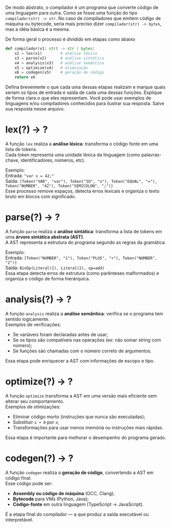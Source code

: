 De modo abstrato, o compilador é um programa que converte código de uma
linguagem para outra. Como se fosse uma função do tipo `compilador(str) -> str`.
No caso de compiladores que emitem código de máquina ou bytecode, seria mais
preciso dizer `compilador(str) -> bytes`, mas a idéia básica é a mesma.

De forma geral o processo é dividido em etapas como abaixo

```python
def compilador(x1: str) -> str | bytes:
    x2 = lex(x1)        # análise léxica
    x3 = parse(x2)      # análise sintática
    x4 = analysis(x3)   # análise semântica
    x5 = optimize(x4)   # otimização
    x6 = codegen(x5)    # geração de código
    return x6
```

Defina brevemente o que cada uma dessas etapas realizam e marque quais seriam os
tipos de entrada e saída de cada uma dessas funções. Explique de forma clara o
que eles representam. Você pode usar exemplos de linguagens e/ou compiladores
conhecidos para ilustrar sua resposta. Salve sua resposta nesse arquivo.

# lex(?) -> ?
A função `lex` realiza a **análise léxica**: transforma o código fonte em uma lista de tokens.  
Cada token representa uma unidade léxica da linguagem (como palavras-chave, identificadores, números, etc).

Exemplo:  
Entrada: `"var x = 42;"`  
Saída: `[Token("VAR", "var"), Token("ID", "x"), Token("EQUAL", "="), Token("NUMBER", "42"), Token("SEMICOLON", ";")]`  
Esse processo remove espaços, detecta erros lexicais e organiza o texto bruto em blocos com significado.
 
# parse(?) -> ?
A função `parse` realiza a **análise sintática**: transforma a lista de tokens em uma **árvore sintática abstrata (AST)**.  
A AST representa a estrutura do programa segundo as regras da gramática.

Exemplo:  
Entrada: `[Token("NUMBER", "1"), Token("PLUS", "+"), Token("NUMBER", "2")]`  
Saída: `BinOp(Literal(1), Literal(2), op=add)`  
Essa etapa detecta erros de estrutura (como parênteses malformados) e organiza o código de forma hierárquica.

# analysis(?) -> ?
A função `analysis` realiza a **análise semântica**: verifica se o programa tem sentido logicamente.  
Exemplos de verificações:  
- Se variáveis foram declaradas antes de usar;  
- Se os tipos são compatíveis nas operações (ex: não somar string com número);  
- Se funções são chamadas com o número correto de argumentos.  

Essa etapa pode enriquecer a AST com informações de escopo e tipo.

# optimize(?) -> ?
A função `optimize` transforma a AST em uma versão mais eficiente sem alterar seu comportamento.  
Exemplos de otimizações:  
- Eliminar código morto (instruções que nunca são executadas);  
- Substituir `x + 0` por `x`;  
- Transformações para usar menos memória ou instruções mais rápidas.  

Essa etapa é importante para melhorar o desempenho do programa gerado.

# codegen(?) -> ?
A função `codegen` realiza a **geração de código**, convertendo a AST em código final.  
Esse código pode ser:  
- **Assembly ou código de máquina** (GCC, Clang);  
- **Bytecode** para VMs (Python, Java);  
- **Código-fonte** em outra linguagem (TypeScript → JavaScript).  

É a etapa final do compilador — a que produz a saída executável ou interpretável.